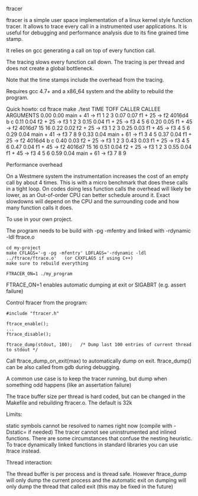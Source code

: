 ftracer

ftracer is a simple user space implementation of a linux kernel style function tracer.
It allows to trace every call in a instrumented user applications. It is useful
for debugging and performance analysis due to its fine grained time stamp.

It relies on gcc generating a call on top of every function call.

The tracing slows every function call down. The tracing is per thread and does
not create a global bottleneck.

Note that the time stamps include the overhead from the tracing.

Requires gcc 4.7+ and a x86_64 system and the ability to rebuild the program.

Quick howto:
     cd ftrace
     make
     ./test
     TIME      TOFF CALLER                       CALLEE               ARGUMENTS
     0.00      0.00 main + 41                 -> f1                   1 2 3
     0.07      0.07   f1 + 25                 -> f2                   4016d4 b c
     0.11      0.04     f2 + 25               -> f3                   1 2 3
     0.15      0.04   f1 + 25                 -> f3                   4 5 6
     0.20      0.05   f1 + 45                 -> f2                   4016d7 15 16
     0.22      0.02     f2 + 25               -> f3                   1 2 3
     0.25      0.03   f1 + 45                 -> f3                   4 5 6
     0.29      0.04 main + 41                 -> f3                   7 8 9
     0.33      0.04 main + 61                 -> f1                   3 4 5
     0.37      0.04   f1 + 25                 -> f2                   4016d4 b c
     0.40      0.03     f2 + 25               -> f3                   1 2 3
     0.43      0.03   f1 + 25                 -> f3                   4 5 6
     0.47      0.04   f1 + 45                 -> f2                   4016d7 15 16
     0.51      0.04     f2 + 25               -> f3                   1 2 3
     0.55      0.04   f1 + 45                 -> f3                   4 5 6
     0.59      0.04 main + 61                 -> f3                   7 8 9

Performance overhead

On a Westmere system the instrumentation increases the cost of an empty call by
about 4 times. This is with a micro benchmark that does these calls in a tight
loop. On codes doing less function calls the overhead will likely be lower,
as an Out-of-order CPU can better schedule around it.
Exact slowdowns will depend on the CPU and the surrounding code and how many
function calls it does.

To use in your own project. 

The program needs to be build with -pg -mfentry and linked with -rdynamic -ldl ftrace.o

	cd my-project
	make CFLAGS='-g -pg -mfentry' LDFLAGS='-rdynamic -ldl ../ftrace/ftrace.o'	(or CXXFLAGS if using C++)
	make sure to rebuild everything

	FTRACER_ON=1 ./my_program

FTRACE_ON=1 enables automatic dumping at exit or SIGABRT (e.g. assert failure)

Control ftracer from the program:

	#include "ftracer.h"

	ftrace_enable();
	...
	ftrace_disable();

	ftrace_dump(stdout, 100);	/* Dump last 100 entries of current thread to stdout */

Call ftrace_dump_on_exit(max) to automatically dump on exit. ftrace_dump() can be also 
called from gdb during debugging.

A common use case is to keep the tracer running, but dump when
something odd happens (like an assertation failure)

The trace buffer size per thread is hard coded, but can be changed
in the Makefile and rebuilding ftracer.o. The default is 32k

Limits:

static symbols cannot be resolved to names right now (compile with -Dstatic= if needed)
The tracer cannot see uninstrumented and inlined functions.
There are some circumstances that confuse the nesting heuristic.
To trace dynamically linked functions in standard libraries you can use ltrace instead.

Thread interaction:

The thread buffer is per process and is thread safe. However
ftrace_dump will only dump the current process and the automatic exit
on dumping will only dump the thread that called exit (this may be
fixed in the future)

